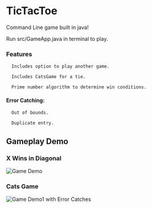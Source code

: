 # TicTacToe
Command Line game built in java!

Run src/GameApp.java in terminal to play.

### Features
      Includes option to play another game.

      Includes CatsGame for a tie.

      Prime number algorithm to determine win conditions.

#### Error Catching:

      Out of bounds.

      Duplicate entry.


## Gameplay Demo

### X Wins in Diagonal

![Game Demo](<https://user-images.githubusercontent.com/55298338/68957698-d0021c00-0787-11ea-93d6-980cdd9be38b.png>)

### Cats Game

![Game Demo1 with Error Catches](<https://user-images.githubusercontent.com/55298338/68961888-941f8480-0790-11ea-8390-b28b27d15959.png>)
